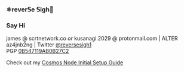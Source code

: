 ### ⚛️rever𝕊e 𝕊igh🧪
  
### Say Hi
james @ scrtnetwork.co *or* kusanagi.2029 @ protonmail.com | ALTER az4jnb2ng  | Twitter [@reversesigh1](https://twitter.com/reversesigh1)  
PGP [0B547119AB0B27C2](https://keybase.io/reversesigh)  
  
Check out my [Cosmos Node Initial Setup Guide](https://github.com/reversesigh/cosmos_node-initial_setup) 

